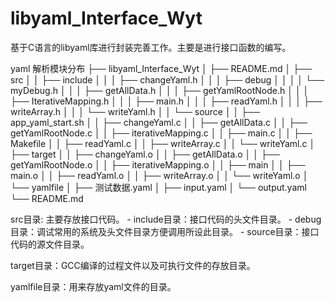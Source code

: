# libyaml_Interface_Wyt
基于C语言的libyaml库进行封装完善工作。主要是进行接口函数的编写。

yaml 解析模块分布
├── libyaml_Interface_Wyt
│   ├── README.md
│   ├── src
│   │   ├── include
│   │   │   ├── changeYaml.h
│   │   │   ├── debug
│   │   │   │   └── myDebug.h
│   │   │   ├── getAllData.h
│   │   │   ├── getYamlRootNode.h
│   │   │   ├── IterativeMapping.h
│   │   │   ├── main.h
│   │   │   ├── readYaml.h
│   │   │   ├── writeArray.h
│   │   │   └── writeYaml.h
│   │   └── source
│   │       ├── app_yaml_start.sh
│   │       ├── changeYaml.c
│   │       ├── getAllData.c
│   │       ├── getYamlRootNode.c
│   │       ├── iterativeMapping.c
│   │       ├── main.c
│   │       ├── Makefile
│   │       ├── readYaml.c
│   │       ├── writeArray.c
│   │       └── writeYaml.c
│   ├── target
│   │   ├── changeYaml.o
│   │   ├── getAllData.o
│   │   ├── getYamlRootNode.o
│   │   ├── iterativeMapping.o
│   │   ├── main
│   │   ├── main.o
│   │   ├── readYaml.o
│   │   ├── writeArray.o
│   │   └── writeYaml.o
│   └── yamlfile
│       ├── 测试数据.yaml
│       ├── input.yaml
│       └── output.yaml
└── README.md

src目录: 主要存放接口代码。
    - include目录：接口代码的头文件目录。
        - debug目录：调试常用的系统及头文件目录方便调用所设此目录。
    - source目录：接口代码的源文件目录。

target目录：GCC编译的过程文件以及可执行文件的存放目录。

yamlfile目录：用来存放yaml文件的目录。

